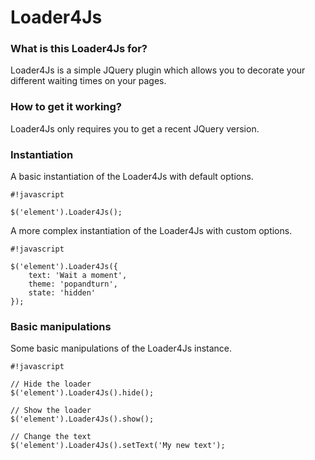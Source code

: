 # Loader4Js #


### What is this Loader4Js for? ###

Loader4Js is a simple JQuery plugin which allows you to decorate your different waiting times on your pages.

### How to get it working? ###

Loader4Js only requires you to get a recent JQuery version.

### Instantiation ###

A basic instantiation of the Loader4Js with default options.

```
#!javascript

$('element').Loader4Js();
```

A more complex instantiation of the Loader4Js with custom options.

```
#!javascript

$('element').Loader4Js({
    text: 'Wait a moment',
    theme: 'popandturn',
    state: 'hidden'
});
```

### Basic manipulations ###

Some basic manipulations of the Loader4Js instance.

```
#!javascript

// Hide the loader
$('element').Loader4Js().hide();

// Show the loader
$('element').Loader4Js().show();

// Change the text
$('element').Loader4Js().setText('My new text');
```